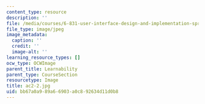 ```yaml
---
content_type: resource
description: ''
file: /media/courses/6-831-user-interface-design-and-implementation-spring-2011/bb67a0a989a66903a0c892634d11d0b8_ac2-2.jpg
file_type: image/jpeg
image_metadata:
  caption: ''
  credit: ''
  image-alt: ''
learning_resource_types: []
ocw_type: OCWImage
parent_title: Learnability
parent_type: CourseSection
resourcetype: Image
title: ac2-2.jpg
uid: bb67a0a9-89a6-6903-a0c8-92634d11d0b8
---
```

